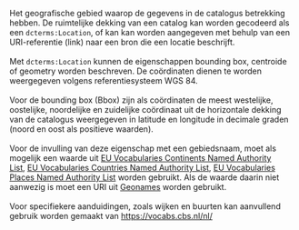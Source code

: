 Het geografische gebied waarop de gegevens in de catalogus betrekking hebben. De ruimtelijke dekking van een catalog kan worden gecodeerd als een <code>dcterms:Location</code>, of kan kan worden aangegeven met behulp van een URI-referentie (link) naar een bron die een locatie beschrijft.
<br>
<br>
Met <code>dcterms:Location</code> kunnen de eigenschappen bounding box, centroide of geometry worden beschreven. De coördinaten dienen te worden weergegeven volgens referentiesysteem WGS 84.
<br>
<br>
Voor de bounding box (Bbox) zijn als coördinaten de meest westelijke, oostelijke, noordelijke en zuidelijke coördinaat uit de horizontale dekking van de catalogus weergegeven in latitude en longitude in decimale graden (noord en oost als positieve waarden).
<br>
<br>
Voor de invulling van deze eigenschap met een gebiedsnaam, moet als mogelijk een waarde uit <a href='http://publications.europa.eu/resource/authority/continent/' target='_blank'>EU Vocabularies Continents Named Authority List</a>, <a href='http://publications.europa.eu/resource/authority/country' target='_blank'>EU Vocabularies Countries Named Authority List</a>, <a href='http://publications.europa.eu/resource/authority/place/' target='_blank'>EU Vocabularies Places Named Authority List</a> worden gebruikt. Als de waarde daarin niet aanwezig is moet een URI uit <a href='http://www.geonames.org/' target='_blank'>Geonames</a> worden gebruikt. 
<br>
<br>
Voor specifiekere aanduidingen, zoals wijken en buurten kan aanvullend gebruik worden gemaakt van  <a href='https://vocabs.cbs.nl/nl/' target='_blank'>https://vocabs.cbs.nl/nl/</a> 

